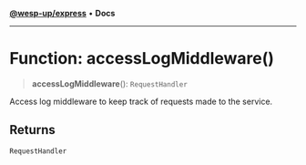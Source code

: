 [**@wesp-up/express**](../README.md) • **Docs**

---

# Function: accessLogMiddleware()

> **accessLogMiddleware**(): `RequestHandler`

Access log middleware to keep track of requests made to the service.

## Returns

`RequestHandler`
